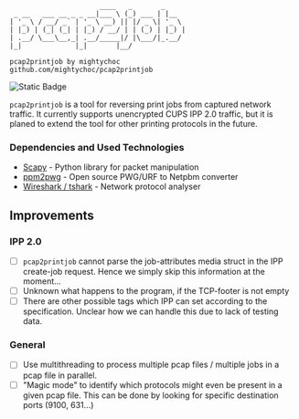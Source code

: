```
                      ____   _       _
 _ __   ___ __ _ _ __|___ \ (_) ___ | |__
| '_ \ / __/ _` | '_ \ __) || |/ _ \| '_ \
| |_) | (_| (_| | |_) / __/ | | (_) | |_) |
| .__/ \___\__,_| .__/_____|/ |\___/|_.__/
|_|             |_|       |__/

pcap2printjob by mightychoc
github.com/mightychoc/pcap2printjob

```

![Static Badge](https://img.shields.io/badge/IPP-2.0-008000?style=for-the-badge)

`pcap2printjob` is a tool for reversing print jobs from captured network traffic. It currently supports unencrypted CUPS IPP 2.0 traffic, but it is planed to extend the tool for other printing protocols in the future.

### Dependencies and Used Technologies

- [Scapy](https://scapy.net/) - Python library for packet manipulation
- [ppm2pwg](https://github.com/attah/ppm2pwg) - Open source PWG/URF to Netpbm converter
- [Wireshark / tshark](https://www.wireshark.org/) - Network protocol analyser

## Improvements

### IPP 2.0

- [ ] `pcap2printjob` cannot parse the job-attributes media struct in the IPP create-job request. Hence we simply skip this information at the moment...
- [ ] Unknown what happens to the program, if the TCP-footer is not empty
- [ ] There are other possible tags which IPP can set according to the specification. Unclear how we can handle this due to lack of testing data.

### General

- [ ] Use multithreading to process multiple pcap files / multiple jobs in a pcap file in parallel.
- [ ] "Magic mode" to identify which protocols might even be present in a given pcap file. This can be done by looking for specific destination ports (9100, 631...)
